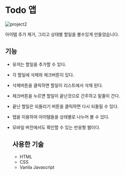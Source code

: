 # Todo 앱

![project2](https://github.com/sangwon976/Todo-list/assets/137680565/df33b915-0342-4c65-8131-47daaecaf01f)

아이템 추가 제거, 그리고 상태별 할일을 볼수있게 만들었습니다.

## 기능
- 유저는 할일을 추가할 수 있다.
- 각 할일에 삭제와 체크버튼이 있다.
- 삭제버튼을 클릭하면 할일이 리스트에서 삭제 된다.
- 체크버튼을 누르면 할일이 끝난것으로 간주하고 밑줄이 간다.
- 끝난 할일은 되돌리기 버튼을 클릭하면 다시 되돌릴 수 있다.
- 탭을 이용하여 아이템들을 상태별로 나누어 볼 수 있다.
- 모바일 버전에서도 확인할 수 있는 반응형 웹이다.

  ## 사용한 기술
  - HTML
  - CSS
  - Vanila Javascript
